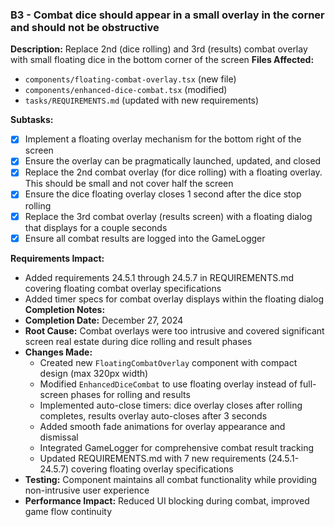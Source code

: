 ### B3 - Combat dice should appear in a small overlay in the corner and should not be obstructive
**Description:** Replace 2nd (dice rolling) and 3rd (results) combat overlay with small floating dice in the bottom corner of the screen
**Files Affected:** 
- `components/floating-combat-overlay.tsx` (new file)
- `components/enhanced-dice-combat.tsx` (modified)
- `tasks/REQUIREMENTS.md` (updated with new requirements)

**Subtasks:**
- [X] Implement a floating overlay mechanism for the bottom right of the screen
- [X] Ensure the overlay can be pragmatically launched, updated, and closed
- [X] Replace the 2nd combat overlay (for dice rolling) with a floating overlay. This should be small and not cover half the screen
- [X] Ensure the dice floating overlay closes 1 second after the dice stop rolling
- [X] Replace the 3rd combat overlay (results screen) with a floating dialog that displays for a couple seconds
- [X] Ensure all combat results are logged into the GameLogger

**Requirements Impact:** 
- Added requirements 24.5.1 through 24.5.7 in REQUIREMENTS.md covering floating combat overlay specifications
- Added timer specs for combat overlay displays within the floating dialog
**Completion Notes:** 
- **Completion Date:** December 27, 2024
- **Root Cause:** Combat overlays were too intrusive and covered significant screen real estate during dice rolling and result phases
- **Changes Made:**
  - Created new `FloatingCombatOverlay` component with compact design (max 320px width)
  - Modified `EnhancedDiceCombat` to use floating overlay instead of full-screen phases for rolling and results
  - Implemented auto-close timers: dice overlay closes after rolling completes, results overlay auto-closes after 3 seconds
  - Added smooth fade animations for overlay appearance and dismissal
  - Integrated GameLogger for comprehensive combat result tracking
  - Updated REQUIREMENTS.md with 7 new requirements (24.5.1-24.5.7) covering floating overlay specifications
- **Testing:** Component maintains all combat functionality while providing non-intrusive user experience
- **Performance Impact:** Reduced UI blocking during combat, improved game flow continuity
